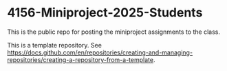 # 4156-Miniproject-2025-Students
This is the public repo for posting the miniproject assignments to the class. 

This is a template repository.  See https://docs.github.com/en/repositories/creating-and-managing-repositories/creating-a-repository-from-a-template. 
